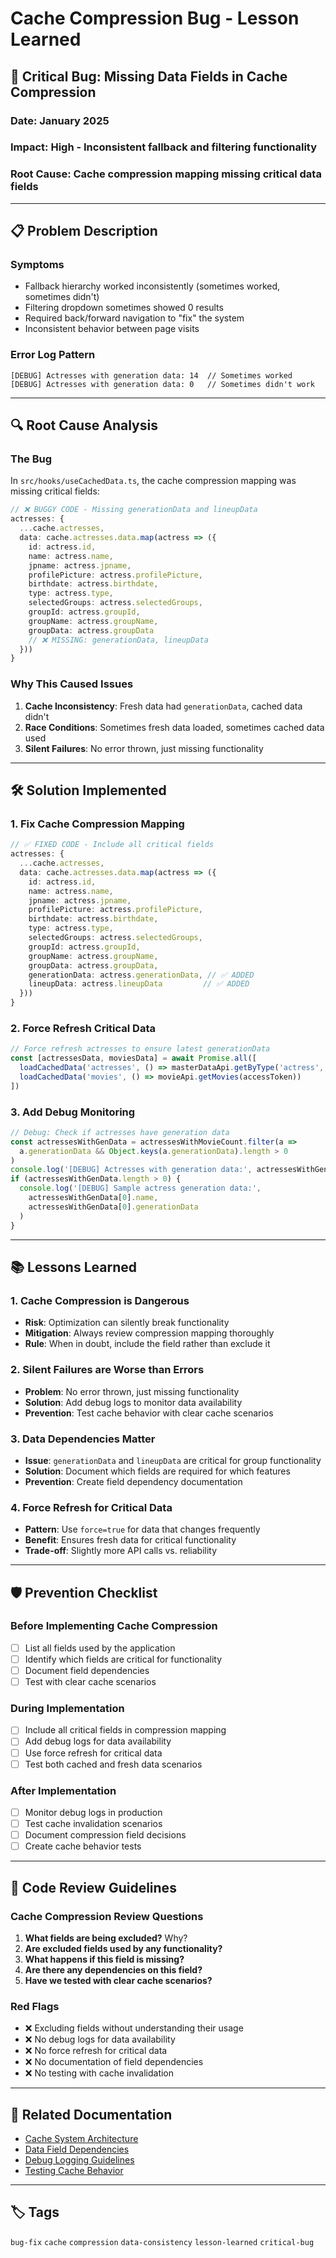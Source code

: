 # Cache Compression Bug - Lesson Learned

## 🚨 **Critical Bug: Missing Data Fields in Cache Compression**

### **Date**: January 2025
### **Impact**: High - Inconsistent fallback and filtering functionality
### **Root Cause**: Cache compression mapping missing critical data fields

---

## 📋 **Problem Description**

### **Symptoms**
- Fallback hierarchy worked inconsistently (sometimes worked, sometimes didn't)
- Filtering dropdown sometimes showed 0 results
- Required back/forward navigation to "fix" the system
- Inconsistent behavior between page visits

### **Error Log Pattern**
```
[DEBUG] Actresses with generation data: 14  // Sometimes worked
[DEBUG] Actresses with generation data: 0   // Sometimes didn't work
```

---

## 🔍 **Root Cause Analysis**

### **The Bug**
In `src/hooks/useCachedData.ts`, the cache compression mapping was missing critical fields:

```typescript
// ❌ BUGGY CODE - Missing generationData and lineupData
actresses: {
  ...cache.actresses,
  data: cache.actresses.data.map(actress => ({
    id: actress.id,
    name: actress.name,
    jpname: actress.jpname,
    profilePicture: actress.profilePicture,
    birthdate: actress.birthdate,
    type: actress.type,
    selectedGroups: actress.selectedGroups,
    groupId: actress.groupId,
    groupName: actress.groupName,
    groupData: actress.groupData
    // ❌ MISSING: generationData, lineupData
  }))
}
```

### **Why This Caused Issues**
1. **Cache Inconsistency**: Fresh data had `generationData`, cached data didn't
2. **Race Conditions**: Sometimes fresh data loaded, sometimes cached data used
3. **Silent Failures**: No error thrown, just missing functionality

---

## 🛠️ **Solution Implemented**

### **1. Fix Cache Compression Mapping**
```typescript
// ✅ FIXED CODE - Include all critical fields
actresses: {
  ...cache.actresses,
  data: cache.actresses.data.map(actress => ({
    id: actress.id,
    name: actress.name,
    jpname: actress.jpname,
    profilePicture: actress.profilePicture,
    birthdate: actress.birthdate,
    type: actress.type,
    selectedGroups: actress.selectedGroups,
    groupId: actress.groupId,
    groupName: actress.groupName,
    groupData: actress.groupData,
    generationData: actress.generationData, // ✅ ADDED
    lineupData: actress.lineupData         // ✅ ADDED
  }))
}
```

### **2. Force Refresh Critical Data**
```typescript
// Force refresh actresses to ensure latest generationData
const [actressesData, moviesData] = await Promise.all([
  loadCachedData('actresses', () => masterDataApi.getByType('actress', accessToken), true), // ✅ force=true
  loadCachedData('movies', () => movieApi.getMovies(accessToken))
])
```

### **3. Add Debug Monitoring**
```typescript
// Debug: Check if actresses have generation data
const actressesWithGenData = actressesWithMovieCount.filter(a => 
  a.generationData && Object.keys(a.generationData).length > 0
)
console.log('[DEBUG] Actresses with generation data:', actressesWithGenData.length)
if (actressesWithGenData.length > 0) {
  console.log('[DEBUG] Sample actress generation data:', 
    actressesWithGenData[0].name, 
    actressesWithGenData[0].generationData
  )
}
```

---

## 📚 **Lessons Learned**

### **1. Cache Compression is Dangerous**
- **Risk**: Optimization can silently break functionality
- **Mitigation**: Always review compression mapping thoroughly
- **Rule**: When in doubt, include the field rather than exclude it

### **2. Silent Failures are Worse than Errors**
- **Problem**: No error thrown, just missing functionality
- **Solution**: Add debug logs to monitor data availability
- **Prevention**: Test cache behavior with clear cache scenarios

### **3. Data Dependencies Matter**
- **Issue**: `generationData` and `lineupData` are critical for group functionality
- **Solution**: Document which fields are required for which features
- **Prevention**: Create field dependency documentation

### **4. Force Refresh for Critical Data**
- **Pattern**: Use `force=true` for data that changes frequently
- **Benefit**: Ensures fresh data for critical functionality
- **Trade-off**: Slightly more API calls vs. reliability

---

## 🛡️ **Prevention Checklist**

### **Before Implementing Cache Compression**
- [ ] List all fields used by the application
- [ ] Identify which fields are critical for functionality
- [ ] Document field dependencies
- [ ] Test with clear cache scenarios

### **During Implementation**
- [ ] Include all critical fields in compression mapping
- [ ] Add debug logs for data availability
- [ ] Use force refresh for critical data
- [ ] Test both cached and fresh data scenarios

### **After Implementation**
- [ ] Monitor debug logs in production
- [ ] Test cache invalidation scenarios
- [ ] Document compression field decisions
- [ ] Create cache behavior tests

---

## 🔧 **Code Review Guidelines**

### **Cache Compression Review Questions**
1. **What fields are being excluded?** Why?
2. **Are excluded fields used by any functionality?**
3. **What happens if this field is missing?**
4. **Are there any dependencies on this field?**
5. **Have we tested with clear cache scenarios?**

### **Red Flags**
- ❌ Excluding fields without understanding their usage
- ❌ No debug logs for data availability
- ❌ No force refresh for critical data
- ❌ No documentation of field dependencies
- ❌ No testing with cache invalidation

---

## 📖 **Related Documentation**

- [Cache System Architecture](./cache-system-architecture.md)
- [Data Field Dependencies](./data-field-dependencies.md)
- [Debug Logging Guidelines](./debug-logging-guidelines.md)
- [Testing Cache Behavior](./testing-cache-behavior.md)

---

## 🏷️ **Tags**
`bug-fix` `cache` `compression` `data-consistency` `lesson-learned` `critical-bug`
